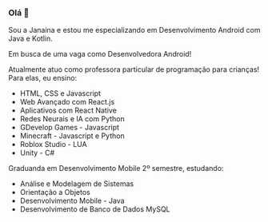 ### Olá 👋

Sou a Janaina e estou me especializando em Desenvolvimento Android com Java e Kotlin.

Em busca de uma vaga como Desenvolvedora Android!

Atualmente atuo como professora particular de programação para crianças!
Para elas, eu ensino:
- HTML, CSS e Javascript
- Web Avançado com React.js
- Aplicativos com React Native
- Redes Neurais e IA com Python
- GDevelop Games - Javascript
- Minecraft - Javascript e Python
- Roblox Studio - LUA
- Unity - C#

Graduanda em Desenvolvimento Mobile 2º semestre, estudando:
- Análise e Modelagem de Sistemas
- Orientação a Objetos
- Desenvolvimento Mobile - Java
- Desenvolvimento de Banco de Dados MySQL


